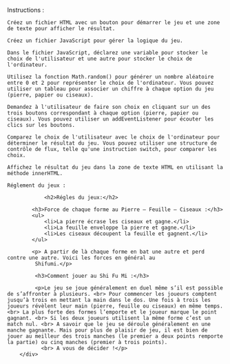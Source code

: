 Instructions :

    Créez un fichier HTML avec un bouton pour démarrer le jeu et une zone de texte pour afficher le résultat.

    Créez un fichier JavaScript pour gérer la logique du jeu.

    Dans le fichier JavaScript, déclarez une variable pour stocker le choix de l'utilisateur et une autre pour stocker le choix de l'ordinateur.

    Utilisez la fonction Math.random() pour générer un nombre aléatoire entre 0 et 2 pour représenter le choix de l'ordinateur. Vous pouvez utiliser un tableau pour associer un chiffre à chaque option du jeu (pierre, papier ou ciseaux).

    Demandez à l'utilisateur de faire son choix en cliquant sur un des trois boutons correspondant à chaque option (pierre, papier ou ciseaux). Vous pouvez utiliser un addEventListener pour écouter les clics sur les boutons.

    Comparez le choix de l'utilisateur avec le choix de l'ordinateur pour déterminer le résultat du jeu. Vous pouvez utiliser une structure de contrôle de flux, telle qu'une instruction switch, pour comparer les choix.

    Affichez le résultat du jeu dans la zone de texte HTML en utilisant la méthode innerHTML.

    Réglement du jeux : 

                <h2>Régles du jeux:</h2>

            <h3>Force de chaque forme au Pierre – Feuille – Ciseaux :</h3>
            <ul>
                <li>La pierre écrase les ciseaux et gagne.</li>
                <li>La feuille enveloppe la pierre et gagne.</li>
                <li>Les ciseaux découpent la feuille et gagnent.</li>
            </ul>

            <p> A partir de là chaque forme en bat une autre et perd contre une autre. Voici les forces en général au
             Shifumi.</p>

             <h3>Comment jouer au Shi Fu Mi :</h3>

             <p>Le jeu se joue généralement en duel même s’il est possible de s’affronter à plusieurs. <br> Pour commencer les joueurs comptent jusqu’à trois en mettant la main dans le dos. Une fois à trois les joueurs révèlent leur main (pierre, feuille ou ciseaux) en même temps. <br> La plus forte des formes l’emporte et le joueur marque le point gagnant. <br> Si les deux joueurs utilisent la même forme c’est un match nul. <br> A savoir que le jeu se déroule généralement en une manche gagnante. Mais pour plus de plaisir de jeu, il est bien de jouer au meilleur des trois manches (le premier a deux points remporte la partie) ou cinq manches (premier à trois points). 
               <br> A vous de décider !</p>
        </div>
